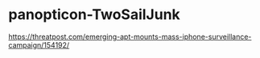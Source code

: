 # panopticon-TwoSailJunk

https://threatpost.com/emerging-apt-mounts-mass-iphone-surveillance-campaign/154192/
